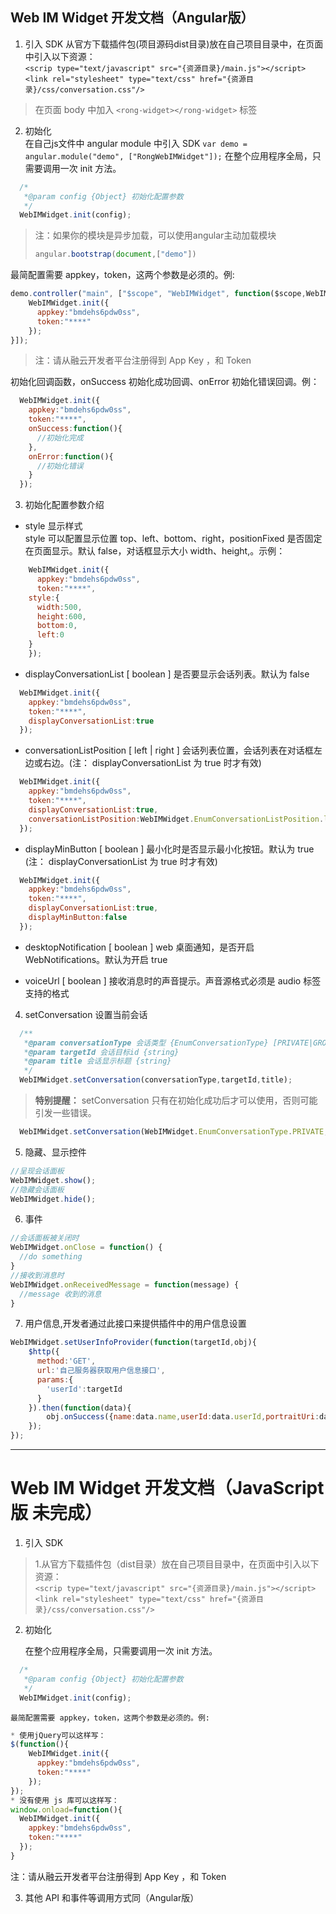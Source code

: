 ## Web IM Widget 开发文档（Angular版）

1. 引入 SDK
从官方下载插件包(项目源码dist目录)放在自己项目目录中，在页面中引入以下资源：  
`<scrip type="text/javascript" src="{资源目录}/main.js"></script>`  
  `<link rel="stylesheet" type="text/css" href="{资源目录}/css/conversation.css"/>`  
> 在页面 body 中加入 `<rong-widget></rong-widget>` 标签

2. 初始化  
在自己js文件中 angular module 中引入 SDK `var demo = angular.module("demo", ["RongWebIMWidget"]);`
在整个应用程序全局，只需要调用一次 init 方法。  
```javascript
  /*
   *@param config {Object} 初始化配置参数
   */  
  WebIMWidget.init(config);  
```
> 注：如果你的模块是异步加载，可以使用angular主动加载模块  
> ```javascript
> angular.bootstrap(document,["demo"])
> ```

  最简配置需要 appkey，token，这两个参数是必须的。例:
```javascript
demo.controller("main", ["$scope", "WebIMWidget", function($scope,WebIMWidget) {
    WebIMWidget.init({
      appkey:"bmdehs6pdw0ss",
      token:"****"
    });
}]);
```
> 注：请从融云开发者平台注册得到 App Key ，和 Token

 初始化回调函数，onSuccess 初始化成功回调、onError 初始化错误回调。例：
```javascript
  WebIMWidget.init({
    appkey:"bmdehs6pdw0ss",
    token:"****",
    onSuccess:function(){
      //初始化完成
    },
    onError:function(){
      //初始化错误
    }
  });
```
3. 初始化配置参数介绍  
  * style 显示样式  
  style 可以配置显示位置 top、left、bottom、right，positionFixed 是否固定在页面显示。默认 false，对话框显示大小 width、height,。示例：
```javascript
	WebIMWidget.init({
	  appkey:"bmdehs6pdw0ss",
	  token:"****",
    style:{
      width:500,
      height:600,
      bottom:0,
      left:0
    }
	});
```
  * displayConversationList [ boolean ] 是否要显示会话列表。默认为 false
```javascript
  WebIMWidget.init({
    appkey:"bmdehs6pdw0ss",
    token:"****",
    displayConversationList:true
  });
```
  * conversationListPosition [ left | right ] 会话列表位置，会话列表在对话框左边或右边。(注： displayConversationList 为 true 时才有效)
```javascript
  WebIMWidget.init({
    appkey:"bmdehs6pdw0ss",
    token:"****",
    displayConversationList:true,
    conversationListPosition:WebIMWidget.EnumConversationListPosition.left
  });
```
  * displayMinButton [ boolean ] 最小化时是否显示最小化按钮。默认为 true (注： displayConversationList 为 true 时才有效)
```javascript
  WebIMWidget.init({
    appkey:"bmdehs6pdw0ss",
    token:"****",
    displayConversationList:true,
    displayMinButton:false
  });
```
  * desktopNotification [ boolean ] web 桌面通知，是否开启 WebNotifications。默认为开启 true  

  * voiceUrl [ boolean ] 接收消息时的声音提示。声音源格式必须是 audio 标签支持的格式  

4. setConversation 设置当前会话  
```javascript
  /**
   *@param conversationType 会话类型 {EnumConversationType} [PRIVATE|GROUP……]
   *@param targetId 会话目标id {string}
   *@param title 会话显示标题 {string}
   */
  WebIMWidget.setConversation(conversationType,targetId,title);
```
  >**特别提醒：** setConversation 只有在初始化成功后才可以使用，否则可能引发一些错误。
```javascript
  WebIMWidget.setConversation(WebIMWidget.EnumConversationType.PRIVATE,"x001","张三");
```
5. 隐藏、显示控件
```javascript
//呈现会话面板
WebIMWidget.show();
//隐藏会话面板
WebIMWidget.hide();
```
6. 事件
```javascript
//会话面板被关闭时
WebIMWidget.onClose = function() {
  //do something
}
//接收到消息时
WebIMWidget.onReceivedMessage = function(message) {
  //message 收到的消息
}
```
7. 用户信息,开发者通过此接口来提供插件中的用户信息设置  
```JavaScript
WebIMWidget.setUserInfoProvider(function(targetId,obj){
    $http({
      method:'GET',
      url:'自己服务器获取用户信息接口',
      params:{
        'userId':targetId
      }
    }).then(function(data){
        obj.onSuccess({name:data.name,userId:data.userId,portraitUri:data.portraitUri});
    });
});
```

---

# Web IM Widget 开发文档（JavaScript版 未完成）

1. 引入 SDK
> 1.从官方下载插件包（dist目录）放在自己项目目录中，在页面中引入以下资源：  
> `<scrip type="text/javascript" src="{资源目录}/main.js"></script>`  
  `<link rel="stylesheet" type="text/css" href="{资源目录}/css/conversation.css"/>`  

2. 初始化  

    在整个应用程序全局，只需要调用一次 init 方法。  
  ```javascript
    /*
     *@param config {Object} 初始化配置参数
     */  
    WebIMWidget.init(config);  
  ```
    最简配置需要 appkey，token，这两个参数是必须的。例:
  ```javascript
  * 使用jQuery可以这样写：
  $(function(){
      WebIMWidget.init({
        appkey:"bmdehs6pdw0ss",
        token:"****"
      });
  });
  * 没有使用 js 库可以这样写：
  window.onload=function(){
    WebIMWidget.init({
      appkey:"bmdehs6pdw0ss",
      token:"****"
    });
  }
  ```
  注：请从融云开发者平台注册得到 App Key ，和 Token

3. 其他 API 和事件等调用方式同（Angular版）
